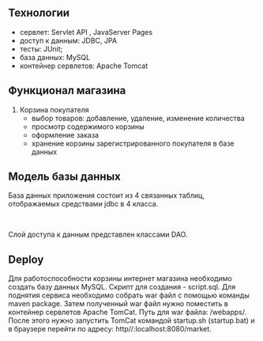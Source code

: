 <a name="tech"></a>
<h2>Технологии</h2>

<ul class="discharged">
    <li>сервлет: Servlet API , JavaServer Pages</li>
    <li>доступ к данным: JDBC, JPA</li>
    <li>тесты: JUnit;</li>
    <li>база данных: MySQL</li>
    <li>контейнер сервлетов: Apache Tomcat</li>
</ul>


<a name="func"></a>
<h2>Функционал магазина</h2>

<ol class="discharged">
    <li>Корзина покупателя
        <ul>
            <li>выбор товаров: добавление, удаление, изменение количества</li>
            <li>просмотр содержимого корзины</li>
            <li>оформление заказа</li>
            <li>хранение корзины зарегистрированного покупателя в базе данных</li>
        </ul>
    </li>
</ol>

<a name="db"></a>
<h2>Модель базы данных</h2>

<p>База данных приложения состоит из 4 связанных таблиц, отображаемых средствами jdbc в 4 класса.</p>

<br>
<p>Слой доступа к данным представлен классами DAO.</p>

<a name="deploy"></a>
<h2>Deploy</h2>
Для работоспособности корзины интернет магазина необходимо создать базу данных MySQL. Скрипт для создания - script.sql.
Для поднятия сервиса необходимо собрать war файл с помощью команды maven package. Затем полученный war файл нужно поместить в контейнер сервлетов Apache TomCat. Путь для war файла: <tomcat_folder>/webapps/. После этого нужно запустить TomCat командой startup.sh (startup.bat) и в браузере перейти по адресу: http//:localhost:8080/market.
